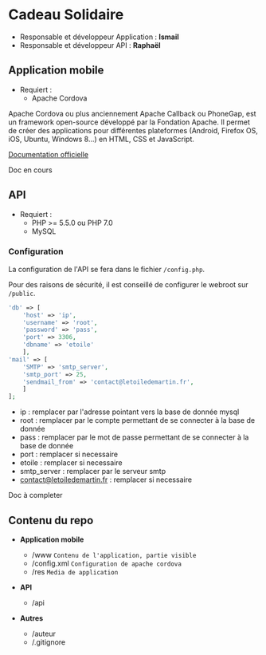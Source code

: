 # Cadeau Solidaire
* Responsable et développeur Application : **Ismail**
* Responsable et développeur API : **Raphaël**

## Application mobile
* Requiert :
   * Apache Cordova

Apache Cordova ou plus anciennement Apache Callback ou PhoneGap, est un framework open-source développé par la Fondation Apache. Il permet de créer des applications pour différentes plateformes (Android, Firefox OS, iOS, Ubuntu, Windows 8...) en HTML, CSS et JavaScript.

[Documentation officielle](https://cordova.apache.org/docs/en/latest/)

Doc en cours

## API
* Requiert :
   * PHP >= 5.5.0 ou PHP 7.0
   * MySQL

### Configuration
La configuration de l'API se fera dans le fichier `/config.php`.

Pour des raisons de sécurité, il est conseillé de configurer le webroot sur `/public`.

```php
'db' => [
    'host' => 'ip',
    'username' => 'root',
    'password' => 'pass',
    'port' => 3306,
    'dbname' => 'etoile'
    ],
'mail' => [
    'SMTP' => 'smtp_server',
    'smtp_port' => 25,
    'sendmail_from' => 'contact@letoiledemartin.fr',
    ]
];
```
* ip : remplacer par l'adresse pointant vers la base de donnée mysql
* root : remplacer par le compte permettant de se connecter à la base de donnée
* pass : remplacer par le mot de passe permettant de se connecter à la base de donnée
* port : remplacer si necessaire
* etoile : remplacer si necessaire
* smtp_server : remplacer par le serveur smtp
* contact@letoiledemartin.fr : remplacer si necessaire

Doc à completer

## Contenu du repo
* **Application mobile**
   * /www `Contenu de l'application, partie visible`
   * /config.xml `Configuration de apache cordova`
   * /res `Media de application`

* **API**
   * /api

* **Autres**
   * /auteur
   * /.gitignore

